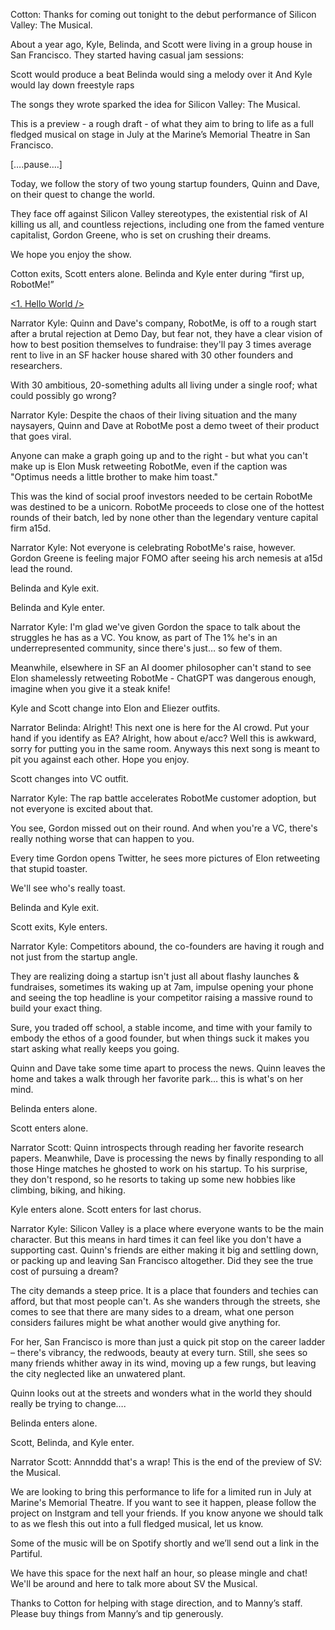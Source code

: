 Cotton: Thanks for coming out tonight to the debut performance of Silicon Valley: The Musical. 

About a year ago, Kyle, Belinda, and Scott were living in a group house in San Francisco. They started having casual jam sessions:

Scott would produce a beat
Belinda would sing a melody over it
And Kyle would lay down freestyle raps

The songs they wrote sparked the idea for Silicon Valley: The Musical.

This is a preview - a rough draft - of what they aim to bring to life as a full fledged musical on stage in July at the Marine’s Memorial Theatre in San Francisco.

[….pause….]

Today, we follow the story of two young startup founders, Quinn and Dave, on their quest to change the world.

They face off against Silicon Valley stereotypes, the existential risk of AI killing us all, and countless rejections, including one from the famed venture capitalist, Gordon Greene, who is set on crushing their dreams. 

We hope you enjoy the show.

Cotton exits, Scott enters alone. Belinda and Kyle enter during “first up, RobotMe!”

[<1. Hello World />](1.%20Hello%20World.md)

Narrator Kyle: Quinn and Dave's company, RobotMe, is off to a rough start after a brutal rejection at Demo Day, but fear not, they have a clear vision of how to best position themselves to fundraise: they'll pay 3 times average rent to live in an SF hacker house shared with 30 other founders and researchers. 

With 30 ambitious, 20-something adults all living under a single roof; what could possibly go wrong?

[<Group House />](2.%20Group%20House.md)

Narrator Kyle: Despite the chaos of their living situation and the many naysayers, Quinn and Dave at RobotMe post a demo tweet of their product that goes viral. 

Anyone can make a graph going up and to the right - but what you can't make up is Elon Musk retweeting RobotMe, even if the caption was "Optimus needs a little brother to make him toast."

This was the kind of social proof investors needed to be certain RobotMe was destined to be a unicorn. RobotMe proceeds to close one of the hottest rounds of their batch, led by none other than the legendary venture capital firm a15d. 

[<Just Raised />](3.%20Just%20Raised.md)

Narrator Kyle: Not everyone is celebrating RobotMe's raise, however. Gordon Greene is feeling major FOMO after seeing his arch nemesis at a15d lead the round. 

Belinda and Kyle exit.

[<Missed Out/>](4.%20Missed%20Out.md)

Belinda and Kyle enter.

Narrator Kyle: I'm glad we've given Gordon the space to talk about the struggles he has as a VC. You know, as part of The 1% he's in an underrepresented community, since there's just… so few of them.

Meanwhile, elsewhere in SF an AI doomer philosopher can't stand to see Elon shamelessly retweeting RobotMe - ChatGPT was dangerous enough, imagine when you give it a steak knife!

Kyle and Scott change into Elon and Eliezer outfits.

Narrator Belinda: Alright! This next one is here for the AI crowd. Put your hand if you identify as EA? Alright, how about e/acc? Well this is awkward, sorry for putting you in the same room. Anyways this next song is meant to pit you against each other. Hope you enjoy.

[<Accelerationist Rap Battle />](7.%20Accelerationist%20Rap%20Battle.md)

Scott changes into VC outfit.

Narrator Kyle: The rap battle accelerates RobotMe customer adoption, but not everyone is excited about that.

You see, Gordon missed out on their round. And when you're a VC, there's really nothing worse that can happen to you. 

Every time Gordon opens Twitter, he sees more pictures of Elon retweeting that stupid toaster.

We'll see who's really toast. 

Belinda and Kyle exit. 

[<Laughed Out of Town />](8.%20Laughed%20Out%20Of%20Town.md)

Scott exits, Kyle enters.

Narrator Kyle: Competitors abound, the co-founders are having it rough and not just from the startup angle.

They are realizing doing a startup isn't just all about flashy launches & fundraises, sometimes its waking up at 7am, impulse opening your phone and seeing the top headline is your competitor raising a massive round to build your exact thing. 

Sure, you traded off school, a stable income, and time with your family to embody the ethos of a good founder, but when things suck it makes you start asking what really keeps you going. 

Quinn and Dave take some time apart to process the news. Quinn leaves the home and takes a walk through her favorite park… this is what's on her mind.

Belinda enters alone. 

[<Attention is All You Need />](5.%20Attention%20Is%20All%20You%20Need.md)

Scott enters alone.

Narrator Scott: Quinn introspects through reading her favorite research papers. Meanwhile, Dave is processing the news by finally responding to all those Hinge matches he ghosted to work on his startup. To his surprise, they don't respond, so he resorts to taking up some new hobbies like climbing, biking, and hiking. 

Kyle enters alone. Scott enters for last chorus.

[<Not Just a Tech Bro />](6.%20Not%20Just%20a%20Tech%20Bro.md)

Narrator Kyle: Silicon Valley is a place where everyone wants to be the main character. But this means in hard times it can feel like you don't have a supporting cast. Quinn's friends are either making it big and settling down, or packing up and leaving San Francisco altogether. Did they see the true cost of pursuing a dream? 

The city demands a steep price. It is a place that founders and techies can afford, but that most people can't. As she wanders through the streets, she comes to see that there are many sides to a dream, what one person considers failures might be what another would give anything for.

For her, San Francisco is more than just a quick pit stop on the career ladder –  there's vibrancy, the redwoods, beauty at every turn. Still, she sees so many friends whither away in its wind, moving up a few rungs, but leaving the city neglected like an unwatered plant.

Quinn looks out at the streets and wonders what in the world they should really be trying to change….


Belinda enters alone.

[<SF State of Mind />](9.%20S.F.%20State%20Of%20Mind.md)

Scott, Belinda, and Kyle enter.

Narrator Scott: Annnddd that's a wrap! This is the end of the preview of SV: the Musical.

We are looking to bring this performance to life for a limited run in July at Marine's Memorial Theatre. If you want to see it happen, please follow the project on Instgram and tell your friends. If you know anyone we should talk to as we flesh this out into a full fledged musical, let us know.

Some of the music will be on Spotify shortly and we’ll send out a link in the Partiful.

We have this space for the next half an hour, so please mingle and chat! We'll be around and here to talk more about SV the Musical. 

Thanks to Cotton for helping with stage direction, and to Manny’s staff. Please buy things from Manny’s and tip generously.
